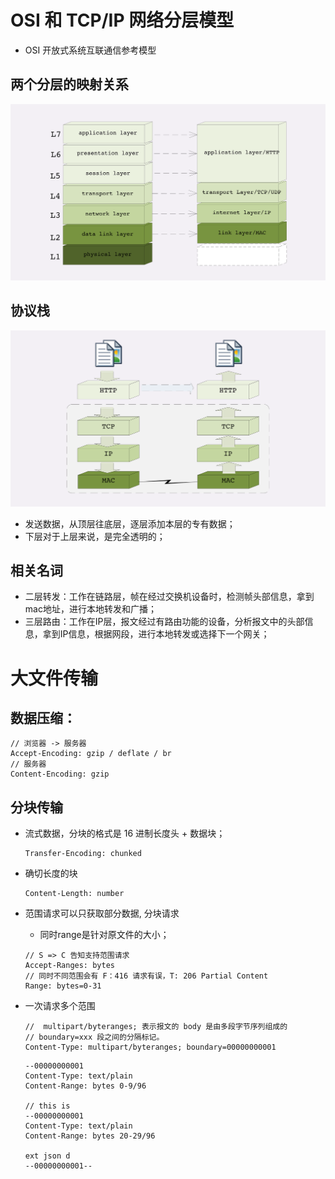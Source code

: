 # OSI 和 TCP/IP 网络分层模型
- OSI 开放式系统互联通信参考模型

## 两个分层的映射关系
![](/image/5e14a7da7db9fc6dddb528a8a124c95.png)

## 协议栈
![](/image/6ba9ad05efbcf984b33cb9801fed9cb.png)
- 发送数据，从顶层往底层，逐层添加本层的专有数据；
- 下层对于上层来说，是完全透明的；

## 相关名词
- 二层转发：工作在链路层，帧在经过交换机设备时，检测帧头部信息，拿到mac地址，进行本地转发和广播；
- 三层路由：工作在IP层，报文经过有路由功能的设备，分析报文中的头部信息，拿到IP信息，根据网段，进行本地转发或选择下一个网关；

# 大文件传输

## 数据压缩：
```http
// 浏览器 -> 服务器
Accept-Encoding: gzip / deflate / br
// 服务器
Content-Encoding: gzip
```

## 分块传输
- 流式数据，分块的格式是 16 进制长度头 + 数据块；
  ```HTTP
  Transfer-Encoding: chunked
  ```
- 确切长度的块
  ```HTTP
  Content-Length: number
  ```
- 范围请求可以只获取部分数据, 分块请求
  - 同时range是针对原文件的大小；
  ```HTTP
  // S => C 告知支持范围请求
  Accept-Ranges: bytes
  // 同时不同范围会有 F：416 请求有误，T: 206 Partial Content
  Range: bytes=0-31
  ```

- 一次请求多个范围
  ```HTTP
  //  multipart/byteranges; 表示报文的 body 是由多段字节序列组成的
  // boundary=xxx 段之间的分隔标记。
  Content-Type: multipart/byteranges; boundary=00000000001
  ```
  ```HTTP
  --00000000001
  Content-Type: text/plain
  Content-Range: bytes 0-9/96
  
  // this is
  --00000000001
  Content-Type: text/plain
  Content-Range: bytes 20-29/96
  
  ext json d
  --00000000001--
  ```